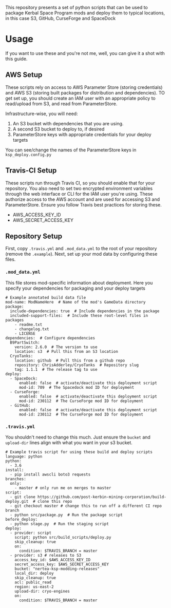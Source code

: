 This repository presents a set of python scripts that can be used to package Kerbal Space Program mods and deploy them to typical locations, in this case S3, GitHub, CurseForge and SpaceDock
# Usage
If you want to use these and you're not me, well, you can give it a shot with this guide.
## AWS Setup
These scripts rely on access to AWS Parameter Store (storing credentials) and AWS S3 (storing built packages for distribution and dependencies). TO get set up, you should create an IAM user with an appropriate policy to read/upload from S3, and read from ParameterStore.

Infrastructure-wise, you will need:
1. An S3 bucket with dependencies that you are using.
2. A second S3 bucket to deploy to, if desired
3. ParameterStore keys with appropriate credentials for your deploy targets

You can see/change the names of the ParameterStore keys in `ksp_deploy.config.py`

## Travis-CI Setup
These scripts run through Travis CI, so you should enable that for your repository. You also need to set two encrypted environment variables through the web interface or CLI for the IAM user you're using. These authorize access to the AWS account and are used for accessing S3 and ParameterStore. Ensure you follow Travis best practices for storing these.
* AWS_ACCESS_KEY_ID
* AWS_SECRET_ACCESS_KEY

## Repository Setup
First, copy `.travis.yml` and `.mod_data.yml` to the root of your repository (remove the `.example`). Next, set up your mod data by configuring these files.

### `.mod_data.yml`
This file stores mod-specific information about deployment. Here you specify your dependencies for packaging and your deploy targets

```
# Example annotated build data file
mod-name: ModNameHere  # Name of the mod's GameData directory
package:
  include-dependencies: true  # Include dependencies in the package
  included-support-files:  # Include these root-level files in packages
    - readme.txt
    - changelog.txt
    - LICENSE
dependencies:  # Configure dependencies
  B9PartSwitch:
    version: 2.6.0  # The version to use
    location: s3  # Pull this from an S3 location
  CryoTanks:
    location: github  # Pull this from a github repo
    repository: ChrisAdderley/CryoTanks  # Repository slug
    tag: 1.1.1  # The release tag to use
deploy:
  - SpaceDock:
      enabled: false  # activate/deactivate this deployment script
      mod-id: 709  # The Spacedock mod ID for deployment
  - CurseForge:
      enabled: false  # activate/deactivate this deployment script
      mod-id: 230112  # The CurseForge mod ID for deployment
  - GitHub:
      enabled: false  # activate/deactivate this deployment script
      mod-id: 230112  # The CurseForge mod ID for deployment
```

### `.travis.yml`

You shouldn't need to change this much. Just ensure the `bucket` and `upload-dir` lines align with what you want in your s3 bucket.
```
# Example travis script for using these build and deploy scripts
language: python
python:
  - 3.6
install:
  - pip install awscli boto3 requests
branches:
  only:
    - master # only run me on merges to master
script:
  - git clone https://github.com/post-kerbin-mining-corporation/build-deploy.git  # clone this repo
  - git checkout master # change this to run off a different CI repo branch
  - python src/package.py  # Run the package script
before_deploy:
  - python stage.py  # Run the staging script
deploy:
  - provider: script
    script: python src/build_scripts/deploy.py
    skip_cleanup: true
    on:
      condition: $TRAVIS_BRANCH = master
  - provider: s3 # releases to S3
    access_key_id: $AWS_ACCESS_KEY_ID
    secret_access_key: $AWS_SECRET_ACCESS_KEY
    bucket: "nertea-ksp-modding-releases"
    local_dir: deploy
    skip_cleanup: true
    acl: public_read
    region: us-east-2
    upload-dir: cryo-engines
    on:
      condition: $TRAVIS_BRANCH = master
```
